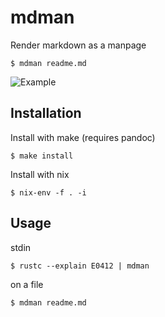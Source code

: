 
# mdman

  Render markdown as a manpage

    $ mdman readme.md

  ![Example](http://jb55.com/s/mdman.png)

## Installation

  Install with make (requires pandoc)

    $ make install

  Install with nix

    $ nix-env -f . -i

## Usage

  stdin

    $ rustc --explain E0412 | mdman

  on a file

    $ mdman readme.md
